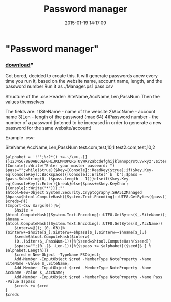 ﻿---
pid:            5696
parent:         0
children:       
poster:         x0wllaar
title:          "Password manager"
date:           2015-01-19 14:17:09
format:         posh
---

# "Password manager"

### [download](5696.ps1)"

Got bored, decided to create this.
It will generate passwords anew every time you run it, based on the website name, account name, length, and the password number
Run it as ./Manager.ps1 pass.csv

Structure of the .csv
Header: SiteName,AccName,Len,PassNum
Then the values themselves

The fields are:
1)SiteName - name of the website
2)AccName - account name
3)Len - length of the password (max 64)
4)Password number - the number of a password (intened to be increased in order to generate a new password for the same website/account)

Example .csv:

SiteName,AccName,Len,PassNum
test.com,test,10,1
test2.com,test,10,2

```posh
$alphabet = '!"¹;%:?*()_+=-~/\<>,.[]{}1234567890ABCDEFGHIJKLMNOPQRSTUVWXYZabcdefghijklmnopqrstuvwxyz';$iter=343
[Console]::Write("Enter your master password: ")
$pass="";while($true){$key=[Console]::ReadKey($true);if($key.Key-eq[ConsoleKey]::Backspace){[Console]::Write("`b `b");$pass = $pass.Substring(0, ($pass.Length - 1))}elseif($key.Key-eq[ConsoleKey]::Enter){break}else{$pass+=$key.KeyChar;[Console]::Write("*")}};""
$htool=New-Object System.Security.Cryptography.SHA512Managed
$hpass=$htool.ComputeHash([System.Text.Encoding]::UTF8.GetBytes($pass))
$creds=@()
(Import-Csv $args[0])|%{
    $hsite = $htool.ComputeHash([System.Text.Encoding]::UTF8.GetBytes($_.SiteName)); $hname = $htool.ComputeHash([System.Text.Encoding]::UTF8.GetBytes($_.AccName))
    $interw=@(); (0..63)|%{$interw+=$hsite[$_];$interw+=$hpass[$_];$interw+=$hname[$_];}
    $seed=$htool.ComputeHash($interw)
    (0..($iter+$_.PassNum-1))|%{$seed=$htool.ComputeHash($seed)}
    $spass="";(0..($_.Len-1))|%{$spass += $alphabet[($seed[$_] % $alphabet.Length)]}
    $cred = New-Object -TypeName PSObject; 
    Add-Member -InputObject $cred -MemberType NoteProperty -Name SiteName -Value $_.SiteName; 
    Add-Member -InputObject $cred -MemberType NoteProperty -Name AccName -Value $_.AccName; 
    Add-Member -InputObject $cred -MemberType NoteProperty -Name Pass -Value $spass
    $creds += $cred
}
$creds
```
